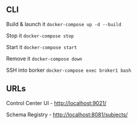 ## CLI

Build & launch it
`docker-compose up -d --build`

Stop it
`docker-compose stop`

Start it
`docker-compose start`

Remove it
`docker-compose down`

SSH into borker
`docker-compose exec broker1 bash`

## URLs
Control Center UI - [http://localhost:9021/](http://localhost:9021/)

Schema Registry - [http://localhost:8081/subjects/](http://localhost:8081/subjects/)


